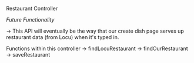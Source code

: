 Restaurant Controller

*Future Functionality*

-> This API will eventually be the way that our create dish page serves up restaurant data (from Locu) when it's typed in.

Functions within this controller
-> findLocuRestaurant
-> findOurRestaurant
-> saveRestaurant
